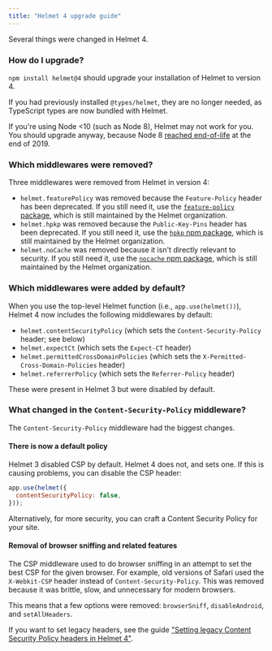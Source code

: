```yaml
---
title: "Helmet 4 upgrade guide"
---
```

Several things were changed in Helmet 4.

### How do I upgrade?

`npm install helmet@4` should upgrade your installation of Helmet to version 4.

If you had previously installed `@types/helmet`, they are no longer needed, as TypeScript types are now bundled with Helmet.

If you're using Node <10 (such as Node 8), Helmet may not work for you. You should upgrade anyway, because Node 8 [reached end-of-life](https://github.com/nodejs/Release) at the end of 2019.

### Which middlewares were removed?

Three middlewares were removed from Helmet in version 4:

- `helmet.featurePolicy` was removed because the `Feature-Policy` header has been deprecated. If you still need it, use the [`feature-policy` package](https://www.npmjs.com/package/feature-policy), which is still maintained by the Helmet organization.
- `helmet.hpkp` was removed because the `Public-Key-Pins` header has been deprecated. If you still need it, use the [`hpkp` npm package](https://www.npmjs.com/package/hpkp), which is still maintained by the Helmet organization.
- `helmet.noCache` was removed because it isn't directly relevant to security. If you still need it, use the [`nocache` npm package](https://www.npmjs.com/package/nocache), which is still maintained by the Helmet organization.

### Which middlewares were added by default?

When you use the top-level Helmet function (i.e., `app.use(helmet())`), Helmet 4 now includes the following middlewares by default:

- `helmet.contentSecurityPolicy` (which sets the `Content-Security-Policy` header; see below)
- `helmet.expectCt` (which sets the `Expect-CT` header)
- `helmet.permittedCrossDomainPolicies` (which sets the `X-Permitted-Cross-Domain-Policies` header)
- `helmet.referrerPolicy` (which sets the `Referrer-Policy` header)

These were present in Helmet 3 but were disabled by default.

### What changed in the `Content-Security-Policy` middleware?

The `Content-Security-Policy` middleware had the biggest changes.

#### There is now a default policy

Helmet 3 disabled CSP by default. Helmet 4 does not, and sets one. If this is causing problems, you can disable the CSP header:

```js
app.use(helmet({
  contentSecurityPolicy: false,
}));
```

Alternatively, for more security, you can craft a Content Security Policy for your site.

#### Removal of browser sniffing and related features

The CSP middleware used to do browser sniffing in an attempt to set the best CSP for the given browser. For example, old versions of Safari used the `X-Webkit-CSP` header instead of `Content-Security-Policy`. This was removed because it was brittle, slow, and unnecessary for modern browsers.

This means that a few options were removed: `browserSniff`, `disableAndroid`, and `setAllHeaders`.

If you want to set legacy headers, see the guide ["Setting legacy Content Security Policy headers in Helmet 4"](https://github.com/helmetjs/helmet/wiki/Setting-legacy-Content-Security-Policy-headers-in-Helmet-4).
